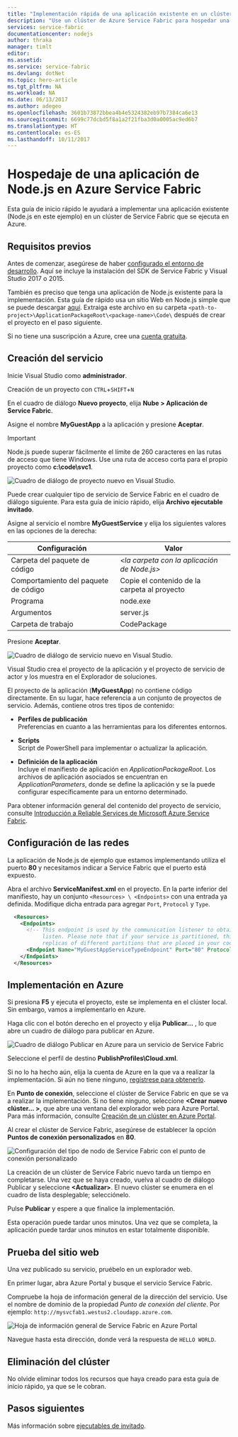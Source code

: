 ```yaml
---
title: "Implementación rápida de una aplicación existente en un clúster de Azure Service Fabric"
description: "Use un clúster de Azure Service Fabric para hospedar una aplicación existente de Node.js con Visual Studio."
services: service-fabric
documentationcenter: nodejs
author: thraka
manager: timlt
editor: 
ms.assetid: 
ms.service: service-fabric
ms.devlang: dotNet
ms.topic: hero-article
ms.tgt_pltfrm: NA
ms.workload: NA
ms.date: 06/13/2017
ms.author: adegeo
ms.openlocfilehash: 3601b73872bbea4b4e5324382eb97b7384ca6e13
ms.sourcegitcommit: 6699c77dcbd5f8a1a2f21fba3d0a0005ac9ed6b7
ms.translationtype: HT
ms.contentlocale: es-ES
ms.lasthandoff: 10/11/2017
---
```

# <a name="host-a-nodejs-application-on-azure-service-fabric"></a>Hospedaje de una aplicación de Node.js en Azure Service Fabric

Esta guía de inicio rápido le ayudará a implementar una aplicación existente (Node.js en este ejemplo) en un clúster de Service Fabric que se ejecuta en Azure.

## <a name="prerequisites"></a>Requisitos previos

Antes de comenzar, asegúrese de haber [configurado el entorno de desarrollo](service-fabric-get-started.md). Aquí se incluye la instalación del SDK de Service Fabric y Visual Studio 2017 o 2015.

También es preciso que tenga una aplicación de Node.js existente para la implementación. Esta guía de rápido usa un sitio Web en Node.js simple que se puede descargar [aquí][download-sample]. Extraiga este archivo en su carpeta `<path-to-project>\ApplicationPackageRoot\<package-name>\Code\` después de crear el proyecto en el paso siguiente.

Si no tiene una suscripción a Azure, cree una [cuenta gratuita][create-account].

## <a name="create-the-service"></a>Creación del servicio

Inicie Visual Studio como **administrador**.

Creación de un proyecto con `CTRL`+`SHIFT`+`N`

En el cuadro de diálogo **Nuevo proyecto**, elija **Nube > Aplicación de Service Fabric**.

Asigne el nombre **MyGuestApp** a la aplicación y presione **Aceptar**.

>[!IMPORTANT]
>Node.js puede superar fácilmente el límite de 260 caracteres en las rutas de acceso que tiene Windows. Use una ruta de acceso corta para el propio proyecto como **c:\code\svc1**.
   
![Cuadro de diálogo de proyecto nuevo en Visual Studio.][new-project]

Puede crear cualquier tipo de servicio de Service Fabric en el cuadro de diálogo siguiente. Para esta guía de inicio rápido, elija **Archivo ejecutable invitado**.

Asigne al servicio el nombre **MyGuestService** y elija los siguientes valores en las opciones de la derecha:

| Configuración                   | Valor |
| ------------------------- | ------ |
| Carpeta del paquete de código       | _&lt;la carpeta con la aplicación de Node.js&gt;_ |
| Comportamiento del paquete de código     | Copie el contenido de la carpeta al proyecto |
| Programa                   | node.exe |
| Argumentos                 | server.js |
| Carpeta de trabajo            | CodePackage |

Presione **Aceptar**.

![Cuadro de diálogo de servicio nuevo en Visual Studio.][new-service]

Visual Studio crea el proyecto de la aplicación y el proyecto de servicio de actor y los muestra en el Explorador de soluciones.

El proyecto de la aplicación (**MyGuestApp**) no contiene código directamente. En su lugar, hace referencia a un conjunto de proyectos de servicio. Además, contiene otros tres tipos de contenido:

* **Perfiles de publicación**  
Preferencias en cuanto a las herramientas para los diferentes entornos.

* **Scripts**  
Script de PowerShell para implementar o actualizar la aplicación.

* **Definición de la aplicación**  
Incluye el manifiesto de aplicación en *ApplicationPackageRoot*. Los archivos de aplicación asociados se encuentran en *ApplicationParameters*, donde se define la aplicación y se la puede configurar específicamente para un entorno determinado.
    
Para obtener información general del contenido del proyecto de servicio, consulte [Introducción a Reliable Services de Microsoft Azure Service Fabric](service-fabric-reliable-services-quick-start.md).

## <a name="set-up-networking"></a>Configuración de las redes

La aplicación de Node.js de ejemplo que estamos implementando utiliza el puerto **80** y necesitamos indicar a Service Fabric que el puerto está expuesto.

Abra el archivo **ServiceManifest.xml** en el proyecto. En la parte inferior del manifiesto, hay un conjunto `<Resources> \ <Endpoints>` con una entrada ya definida. Modifique dicha entrada para agregar `Port`, `Protocol` y `Type`. 

```xml
  <Resources>
    <Endpoints>
      <!-- This endpoint is used by the communication listener to obtain the port on which to 
           listen. Please note that if your service is partitioned, this port is shared with 
           replicas of different partitions that are placed in your code. -->
      <Endpoint Name="MyGuestAppServiceTypeEndpoint" Port="80" Protocol="http" Type="Input" />
    </Endpoints>
  </Resources>
```

## <a name="deploy-to-azure"></a>Implementación en Azure

Si presiona **F5** y ejecuta el proyecto, este se implementa en el clúster local. Sin embargo, vamos a implementarlo en Azure.

Haga clic con el botón derecho en el proyecto y elija **Publicar...** , lo que abre un cuadro de diálogo para publicar en Azure.

![Cuadro de diálogo Publicar en Azure para un servicio de Service Fabric][publish]

Seleccione el perfil de destino **PublishProfiles\Cloud.xml**.

Si no lo ha hecho aún, elija la cuenta de Azure en la que va a realizar la implementación. Si aún no tiene ninguno, [regístrese para obtenerlo][create-account].

En **Punto de conexión**, seleccione el clúster de Service Fabric en que se va a realizar la implementación. Si no tiene ninguno, seleccione **&lt;Crear nuevo clúster... &gt;**, que abre una ventana del explorador web para Azure Portal. Para más información, consulte [Creación de un clúster en Azure Portal](service-fabric-cluster-creation-via-portal.md#create-cluster-in-the-azure-portal). 

Al crear el clúster de Service Fabric, asegúrese de establecer la opción **Puntos de conexión personalizados** en **80**.

![Configuración del tipo de nodo de Service Fabric con el punto de conexión personalizado][custom-endpoint]

La creación de un clúster de Service Fabric nuevo tarda un tiempo en completarse. Una vez que se haya creado, vuelva al cuadro de diálogo Publicar y seleccione **&lt;Actualizar&gt;**. El nuevo clúster se enumera en el cuadro de lista desplegable; selecciónelo.

Pulse **Publicar** y espere a que finalice la implementación.

Esta operación puede tardar unos minutos. Una vez que se completa, la aplicación puede tardar unos minutos en estar totalmente disponible.

## <a name="test-the-website"></a>Prueba del sitio web

Una vez publicado su servicio, pruébelo en un explorador web. 

En primer lugar, abra Azure Portal y busque el servicio Service Fabric.

Compruebe la hoja de información general de la dirección del servicio. Use el nombre de dominio de la propiedad _Punto de conexión del cliente_. Por ejemplo: `http://mysvcfab1.westus2.cloudapp.azure.com`.

![Hoja de información general de Service Fabric en Azure Portal][overview]

Navegue hasta esta dirección, donde verá la respuesta de `HELLO WORLD`.

## <a name="delete-the-cluster"></a>Eliminación del clúster

No olvide eliminar todos los recursos que haya creado para esta guía de inicio rápido, ya que se le cobran.

## <a name="next-steps"></a>Pasos siguientes
Más información sobre [ejecutables de invitado](service-fabric-deploy-existing-app.md).

<!-- Image References -->

[new-project]: ./media/quickstart-guest-app/new-project.png
[new-service]: ./media/quickstart-guest-app/template.png
[solution-exp]: ./media/quickstart-guest-app/solution-explorer.png
[publish]: ./media/quickstart-guest-app/publish.png
[overview]: ./media/quickstart-guest-app/overview.png
[custom-endpoint]: ./media/quickstart-guest-app/custom-endpoint.png

[download-sample]: https://github.com/MicrosoftDocs/azure-cloud-services-files/raw/temp/service-fabric-node-website.zip
[create-account]: https://azure.microsoft.com/free/?WT.mc_id=A261C142F